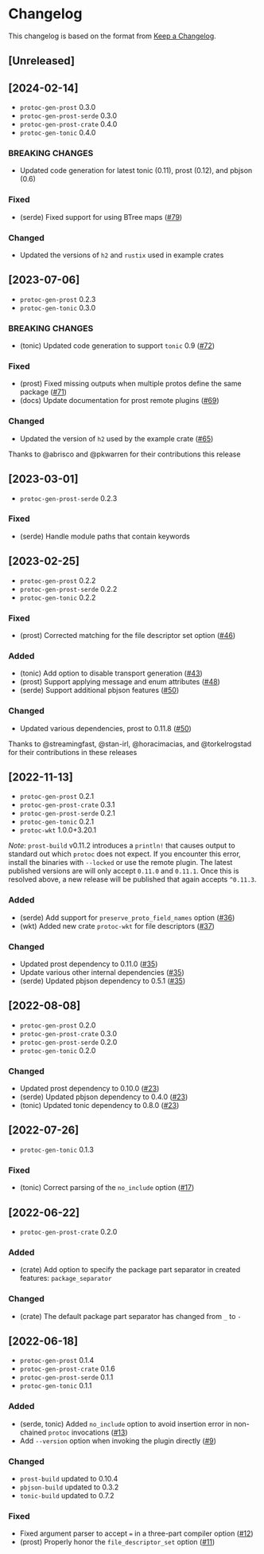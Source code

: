 # Changelog

This changelog is based on the format from [Keep a Changelog](https://keepachangelog.com/en/1.0.0/).

## [Unreleased]

## [2024-02-14]

- `protoc-gen-prost` 0.3.0
- `protoc-gen-prost-serde` 0.3.0
- `protoc-gen-prost-crate` 0.4.0
- `protoc-gen-tonic` 0.4.0

### BREAKING CHANGES

- Updated code generation for latest tonic (0.11), prost (0.12), and pbjson (0.6)

### Fixed

- (serde) Fixed support for using BTree maps ([#79])

### Changed

- Updated the versions of `h2` and `rustix` used in example crates

[#79]: https://github.com/neoeinstein/protoc-gen-prost/pull/79

## [2023-07-06]

- `protoc-gen-prost` 0.2.3
- `protoc-gen-tonic` 0.3.0

### BREAKING CHANGES

- (tonic) Updated code generation to support `tonic` 0.9 ([#72])

### Fixed

- (prost) Fixed missing outputs when multiple protos define the same package ([#71])
- (docs) Update documentation for prost remote plugins ([#69])

### Changed

- Updated the version of `h2` used by the example crate ([#65])

Thanks to @abrisco and @pkwarren for their contributions this release

[#65]: https://github.com/neoeinstein/protoc-gen-prost/pull/65
[#69]: https://github.com/neoeinstein/protoc-gen-prost/pull/69
[#71]: https://github.com/neoeinstein/protoc-gen-prost/pull/71
[#72]: https://github.com/neoeinstein/protoc-gen-prost/pull/72

## [2023-03-01]

- `protoc-gen-prost-serde` 0.2.3

### Fixed

- (serde) Handle module paths that contain keywords

## [2023-02-25]

- `protoc-gen-prost` 0.2.2
- `protoc-gen-prost-serde` 0.2.2
- `protoc-gen-tonic` 0.2.2

### Fixed

- (prost) Corrected matching for the file descriptor set option ([#46])

### Added

- (tonic) Add option to disable transport generation ([#43])
- (prost) Support applying message and enum attributes ([#48])
- (serde) Support additional pbjson features ([#50])

### Changed

- Updated various dependencies, prost to 0.11.8 ([#50])

Thanks to @streamingfast, @stan-irl, @horacimacias, and @torkelrogstad for
their contributions in these releases

[#43]: https://github.com/neoeinstein/protoc-gen-prost/pull/43
[#46]: https://github.com/neoeinstein/protoc-gen-prost/pull/46
[#48]: https://github.com/neoeinstein/protoc-gen-prost/pull/48
[#50]: https://github.com/neoeinstein/protoc-gen-prost/pull/50

## [2022-11-13]

- `protoc-gen-prost` 0.2.1
- `protoc-gen-prost-crate` 0.3.1
- `protoc-gen-prost-serde` 0.2.1
- `protoc-gen-tonic` 0.2.1
- `protoc-wkt` 1.0.0+3.20.1

*Note*: `prost-build` v0.11.2 introduces a `println!` that causes output to standard out which `protoc`
does not expect. If you encounter this error, install the binaries with `--locked` or use the remote
plugin. The latest published versions are will only accept `0.11.0` and `0.11.1`. Once this is resolved
above, a new release will be published that again accepts `^0.11.3`.

### Added

- (serde) Add support for `preserve_proto_field_names` option ([#36])
- (wkt) Added new crate `protoc-wkt` for file descriptors ([#37])

### Changed

- Updated prost dependency to 0.11.0 ([#35])
- Update various other internal dependencies ([#35])
- (serde) Updated pbjson dependency to 0.5.1 ([#35])

[#35]: https://github.com/neoeinstein/protoc-gen-prost/pull/35
[#36]: https://github.com/neoeinstein/protoc-gen-prost/pull/36
[#37]: https://github.com/neoeinstein/protoc-gen-prost/pull/37

## [2022-08-08]

- `protoc-gen-prost` 0.2.0
- `protoc-gen-prost-crate` 0.3.0
- `protoc-gen-prost-serde` 0.2.0
- `protoc-gen-tonic` 0.2.0

### Changed

- Updated prost dependency to 0.10.0 ([#23])
- (serde) Updated pbjson dependency to 0.4.0 ([#23])
- (tonic) Updated tonic dependency to 0.8.0 ([#23])

[#23]: https://github.com/neoeinstein/protoc-gen-prost/pull/23

## [2022-07-26]

- `protoc-gen-tonic` 0.1.3

### Fixed

- (tonic) Correct parsing of the `no_include` option ([#17])

[#17]: https://github.com/neoeinstein/protoc-gen-prost/pull/17

## [2022-06-22]

- `protoc-gen-prost-crate` 0.2.0

### Added

- (crate) Add option to specify the package part separator in created features: `package_separator`

### Changed

- (crate) The default package part separator has changed from `_` to `-`

## [2022-06-18]

- `protoc-gen-prost` 0.1.4
- `protoc-gen-prost-crate` 0.1.6
- `protoc-gen-prost-serde` 0.1.1
- `protoc-gen-tonic` 0.1.1

### Added

- (serde, tonic) Added `no_include` option to avoid insertion error in non-chained `protoc` invocations ([#13])
- Add `--version` option when invoking the plugin directly ([#9])

### Changed

- `prost-build` updated to 0.10.4
- `pbjson-build` updated to 0.3.2
- `tonic-build` updated to 0.7.2

### Fixed

- Fixed argument parser to accept `=` in a three-part compiler option ([#12])
- (prost) Properly honor the `file_descriptor_set` option ([#11])

[#9]: https://github.com/neoeinstein/protoc-gen-prost/pull/9
[#11]: https://github.com/neoeinstein/protoc-gen-prost/pull/11
[#12]: https://github.com/neoeinstein/protoc-gen-prost/pull/12
[#13]: https://github.com/neoeinstein/protoc-gen-prost/pull/13

<!-- markdownlint-disable-file MD024 -->
